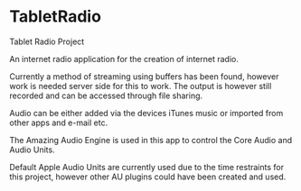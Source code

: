 # TabletRadio
Tablet Radio Project

An internet radio application for the creation of internet radio.

Currently a method of streaming using buffers has been found, however work is needed server side for this to work. The output is however still recorded and can be accessed through file sharing.

Audio can be either added via the devices iTunes music or imported from other apps and e-mail etc.

The Amazing Audio Engine is used in this app to control the Core Audio and Audio Units.

Default Apple Audio Units are currently used due to the time restraints for this project, however other AU plugins could have been created and used.

